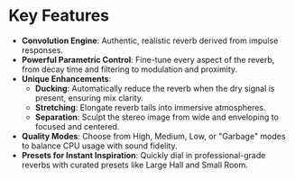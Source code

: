 # Key Features

- **Convolution Engine**: Authentic, realistic reverb derived from impulse responses.
- **Powerful Parametric Control**: Fine-tune every aspect of the reverb, from decay time and filtering to modulation and proximity.
- **Unique Enhancements**:
  - **Ducking**: Automatically reduce the reverb when the dry signal is present, ensuring mix clarity.
  - **Stretching**: Elongate reverb tails into immersive atmospheres.
  - **Separation**: Sculpt the stereo image from wide and enveloping to focused and centered.
- **Quality Modes**: Choose from High, Medium, Low, or "Garbage" modes to balance CPU usage with sound fidelity.
- **Presets for Instant Inspiration**: Quickly dial in professional-grade reverbs with curated presets like Large Hall and Small Room.
